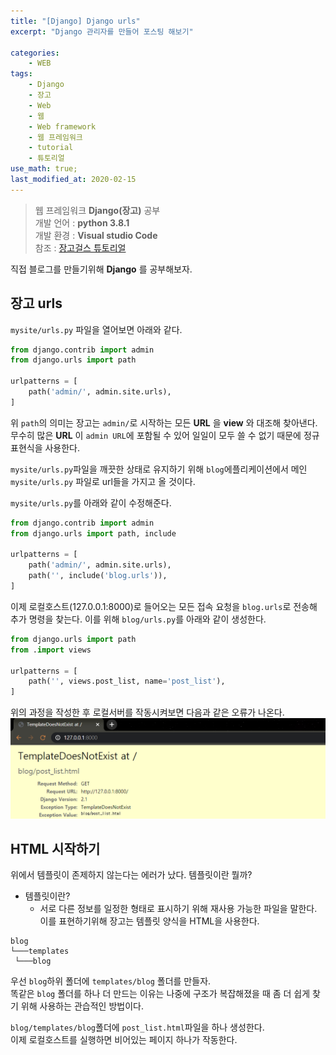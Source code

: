 ```yaml
---
title: "[Django] Django urls"
excerpt: "Django 관리자를 만들어 포스팅 해보기"

categories:
    - WEB
tags:
    - Django
    - 장고
    - Web
    - 웹
    - Web framework
    - 웹 프레임워크
    - tutorial
    - 튜토리얼
use_math: true;
last_modified_at: 2020-02-15
--- 
```

> 웹 프레임워크 __Django(장고)__ 공부  
> 개발 언어 : __python 3.8.1__  
> 개발 환경 : __Visual studio Code__  
> 참조 : [장고걸스 튜토리얼](https://tutorial.djangogirls.org/ko/)   
  
직접 블로그를 만들기위해 __Django__ 를 공부해보자.  
  
## __장고 urls__  
`mysite/urls.py` 파일을 열어보면 아래와 같다.  
```py  
from django.contrib import admin
from django.urls import path

urlpatterns = [
    path('admin/', admin.site.urls),
]
```  
위 `path`의 의미는 장고는 `admin/`로 시작하는 모든 __URL__ 을 __view__ 와 대조해 찾아낸다. 무수히 많은 __URL__ 이 `admin URL`에 포함될 수 있어 일일이 모두 쓸 수 없기 때문에 정규표현식을 사용한다.  
  
`mysite/urls.py`파일을 깨끗한 상태로 유지하기 위해 `blog`에플리케이션에서 메인 `mysite/urls.py` 파일로 url들을 가지고 올 것이다.  
  
`mysite/urls.py`를 아래와 같이 수정해준다.  
```py  
from django.contrib import admin
from django.urls import path, include

urlpatterns = [
    path('admin/', admin.site.urls),
    path('', include('blog.urls')),
]
```  
  
이제 로컬호스트(127.0.0.1:8000)로 들어오는 모든 접속 요청을 `blog.urls`로 전송해 추가 명령을 찾는다. 이를 위해 `blog/urls.py`를 아래와 같이 생성한다.  

```py  
from django.urls import path
from .import views

urlpatterns = [
    path('', views.post_list, name='post_list'),
]
```  
  
위의 과정을 작성한 후 로컬서버를 작동시켜보면 다음과 같은 오류가 나온다.  
[![](/assets/Web/Django/2020-02-15-Web-Django-tutorial-04-img01.png)](/assets/Web/Django/2020-02-15-Web-Django-tutorial-04-img01.png)  
  
## HTML 시작하기   
위에서 템플릿이 존제하지 않는다는 에러가 났다. 템플릿이란 뭘까?  
  
+ 템플릿이란?
  + 서로 다른 정보를 일정한 형태로 표시하기 위해 재사용 가능한 파일을 말한다. 이를 표현하기위해 장고는 템플릿 양식을 HTML을 사용한다.  
  
```
blog
└───templates
 └───blog
```  
우선 `blog`하위 폴더에 `templates/blog` 폴더를 만들자.  
똑같은 `blog` 폴더를 하나 더 만드는 이유는 나중에 구조가 복잡해졌을 때 좀 더 쉽게 찾기 위해 사용하는 관습적인 방법이다.  
  
`blog/templates/blog`폴더에 `post_list.html`파일을 하나 생성한다.  
이제 로컬호스트를 실행하면 비어있는 페이지 하나가 작동한다.  

  
